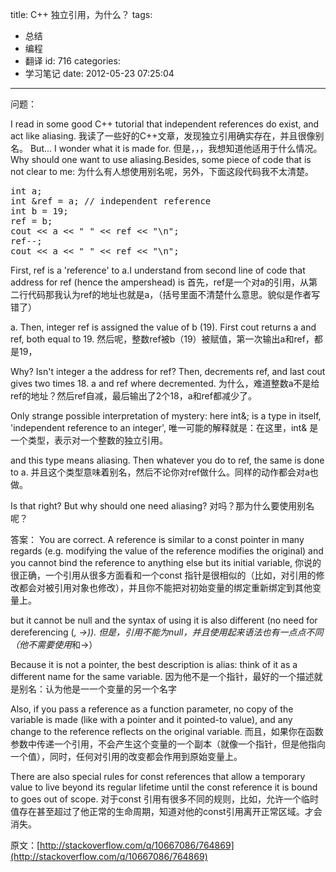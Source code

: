 title: C++ 独立引用，为什么？
tags:
  - 总结
  - 编程
  - 翻译
id: 716
categories:
  - 学习笔记
date: 2012-05-23 07:25:04
---

问题：

I read in some good C++ tutorial that independent references do exist, and act like aliasing.
我读了一些好的C++文章，发现独立引用确实存在，并且很像别名。
But... I wonder what it is made for.
但是，，，我想知道他适用于什么情况。
Why should one want to use aliasing.Besides, some piece of code that is not clear to me:
为什么有人想使用别名呢，另外，下面这段代码我不太清楚。
<pre class="lang:c++ decode:true">int a;
int &amp;ref = a; // independent reference
int b = 19;
ref = b;
cout &lt;&lt; a &lt;&lt; " " &lt;&lt; ref &lt;&lt; "\n";
ref--;
cout &lt;&lt; a &lt;&lt; " " &lt;&lt; ref &lt;&lt; "\n";</pre>
<span style="font-family: monospace;">
</span>

First, ref is a 'reference' to a.I understand from second line of code that address for ref (hence the ampershead) is
首先，ref是一个对a的引用，从第二行代码那我认为ref的地址也就是a，（括号里面不清楚什么意思。貌似是作者写错了）

a. Then, integer ref is assigned the value of b (19). First cout returns a and ref, both equal to 19.
然后呢，整数ref被b（19）被赋值，第一次输出a和ref，都是19，

Why? Isn't integer a the address for ref? Then, decrements ref, and last cout gives two times 18\. a and ref where decremented.
为什么，难道整数a不是给ref的地址？然后ref自减，最后输出了2个18，a和ref都减少了。

Only strange possible interpretation of mystery: here int&amp;; is a type in itself, 'independent reference to an integer',
唯一可能的解释就是：在这里，int&amp; 是一个类型，表示对一个整数的独立引用。

and this type means aliasing. Then whatever you do to ref, the same is done to a.
并且这个类型意味着别名，然后不论你对ref做什么。同样的动作都会对a也做。

Is that right? But why should one need aliasing?
对吗？那为什么要使用别名呢？

答案：
You are correct. A reference is similar to a const pointer in many regards (e.g. modifying the value of the reference modifies the original) and you cannot bind the reference to anything else but its initial variable,
你说的很正确，一个引用从很多方面看和一个const 指针是很相似的（比如，对引用的修改都会对被引用对象也修改），并且你不能把对初始变量的绑定重新绑定到其他变量上。

but it cannot be null and the syntax of using it is also different (no need for dereferencing (*, -&gt;)).
但是，引用不能为null，并且使用起来语法也有一点点不同（他不需要使用*和-&gt;）

Because it is not a pointer, the best description is alias: think of it as a different name for the same variable.
因为他不是一个指针，最好的一个描述就是别名：认为他是一一个变量的另一个名字

Also, if you pass a reference as a function parameter, no copy of the variable is made (like with a pointer and it pointed-to value), and any change to the reference reflects on the original variable.
而且，如果你在函数参数中传递一个引用，不会产生这个变量的一个副本（就像一个指针，但是他指向一个值），同时，任何对引用的改变都会作用到原始变量上。

There are also special rules for const references that allow a temporary value to live beyond its regular lifetime until the const reference it is bound to goes out of scope.
对于const 引用有很多不同的规则，比如，允许一个临时值存在甚至超过了他正常的生命周期，知道对他的const引用离开正常区域。才会消失。

原文：[http://stackoverflow.com/q/10667086/764869](http://stackoverflow.com/q/10667086/764869)